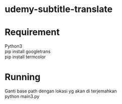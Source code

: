 # udemy-subtitle-translate

# Requirement
Python3
<br> pip install googletrans
<br> pip install termcolor

# Running 
Ganti base path dengan lokasi yg akan di terjemahkan
<br>python main3.py
